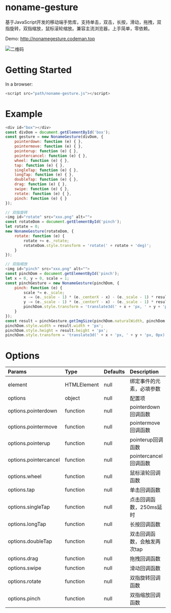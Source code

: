 # noname-gesture
基于JavaScript开发的移动端手势库，支持单击，双击，长按，滑动，拖拽，双指旋转，双指缩放，鼠标滚轮缩放。兼容主流浏览器，上手简单，零依赖。

Demo: http://nonamegesture.codeman.top

![二维码](http://nonamegesture.codeman.top/src/images/qrcode.png)

# Getting Started
In a browser:
```javascript
<script src="path/noname-gesture.js"></script>
```

# Example
```javascript
<div id="box"></div>
const divDom = document.getElementById('box');
const gesture = new NonameGesture(divDom, {
	pointerdown: function (e) { },
	pointermove: function (e) { },
	pointerup: function (e) { },
	pointercancel: function (e) { },
	wheel: function (e) { },
	tap: function (e) { },
	singleTap: function (e) { },
	longTap: function (e) { },
	doubleTap: function (e) { },
	drag: function (e) { },
	swipe: function (e) { },
	rotate: function (e) { },
	pinch: function (e) { }
});

// 双指旋转
<img id="rotate" src="xxx.png" alt="">
const rotateDom = document.getElementById('pinch');
let rotate = 0;
new NonameGesture(rotateDom, {
	rotate: function (e) {
		rotate += e._rotate;
		rotateDom.style.transform = 'rotate(' + rotate + 'deg)';
	}
});

// 双指缩放
<img id="pinch" src="xxx.png" alt="">
const pinchDom = document.getElementById('pinch');
let x = 0, y = 0, scale = 1;
const pinchGesture = new NonameGesture(pinchDom, {
	pinch: function (e) {
		scale *= e._scale;
		x -= (e._scale - 1) * (e._centerX - x) - (e._scale - 1) * result.width * 0.5 - (e._centerX - e._lastCenterX);
		y -= (e._scale - 1) * (e._centerY - x) - (e._scale - 1) * result.height * 0.5 - (e._centerY - e._lastCenterY);
		pinchDom.style.transform = 'translate3d(' + x + 'px, ' + y + 'px, 0px) scale(' + scale + ')';
	}
});
const result = pinchGesture.getImgSize(pinchDom.naturalWidth, pinchDom.naturalHeight, window.innerWidth, window.innerHeight);
pinchDom.style.width = result.width + 'px';
pinchDom.style.height = result.height + 'px';
pinchDom.style.transform = 'translate3d(' + x + 'px, ' + y + 'px, 0px) scale(1)';
```

# Options
| Params | Type | Defaults | Description |
| :---- | :---- | :---- | :---- |
| element | HTMLElement | null | 绑定事件的元素，必填参数 |
| options | object | null | 配置项 |
| options.pointerdown | function | null | pointerdown回调函数 |
| options.pointermove | function | null | pointermove回调函数 |
| options.pointerup | function | null | pointerup回调函数 |
| options.pointercancel | function | null | pointercancel回调函数 |
| options.wheel | function | null | 鼠标滚轮回调函数 |
| options.tap | function | null | 单击回调函数 |
| options.singleTap | function | null | 点击回调函数，250ms延时 |
| options.longTap | function | null | 长按回调函数 |
| options.doubleTap | function | null | 双击回调函数，会触发两次tap |
| options.drag | function | null | 拖拽回调函数 |
| options.swipe | function | null | 滑动回调函数 |
| options.rotate | function | null | 双指旋转回调函数 |
| options.pinch | function | null | 双指缩放回调函数 |